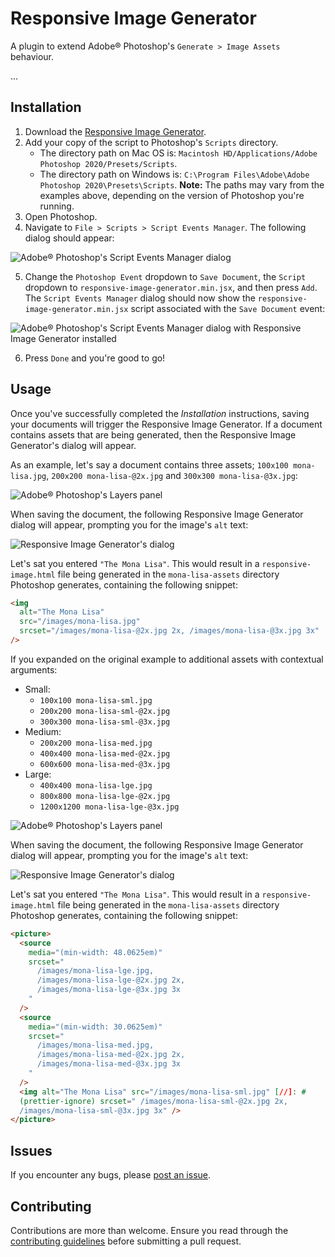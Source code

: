 # Responsive Image Generator

A plugin to extend Adobe® Photoshop's `Generate > Image Assets` behaviour.

...

## Installation

1. Download the [Responsive Image Generator](https://point-to-dl.com/).
2. Add your copy of the script to Photoshop's `Scripts` directory.
   - The directory path on Mac OS is:
     `Macintosh HD/Applications/Adobe Photoshop 2020/Presets/Scripts`.
   - The directory path on Windows is:
     `C:\Program Files\Adobe\Adobe Photoshop 2020\Presets\Scripts`.
     **Note:** The paths may vary from the examples above, depending on the version of Photoshop you're running.
3. Open Photoshop.
4. Navigate to `File > Scripts > Script Events Manager`. The following dialog should appear:

![Adobe® Photoshop's Script Events Manager dialog](./images/installation-support-1.png)

5. Change the `Photoshop Event` dropdown to `Save Document`, the `Script` dropdown to `responsive-image-generator.min.jsx`, and then press `Add`. The `Script Events Manager` dialog should now show the `responsive-image-generator.min.jsx` script associated with the `Save Document` event:

![Adobe® Photoshop's Script Events Manager dialog with Responsive Image Generator installed](./images/installation-support-2.png)

6. Press `Done` and you're good to go!

## Usage

Once you've successfully completed the _Installation_ instructions, saving your documents will trigger the Responsive Image Generator. If a document contains assets that are being generated, then the Responsive Image Generator's dialog will appear.

As an example, let's say a document contains three assets; `100x100 mona-lisa.jpg`, `200x200 mona-lisa-@2x.jpg` and `300x300 mona-lisa-@3x.jpg`:

![Adobe® Photoshop's Layers panel](./images/usage-support-1.png)

When saving the document, the following Responsive Image Generator dialog will appear, prompting you for the image's `alt` text:

![Responsive Image Generator's dialog](./images/usage-support-2.png)

Let's sat you entered `"The Mona Lisa"`. This would result in a `responsive-image.html` file being generated in the `mona-lisa-assets` directory Photoshop generates, containing the following snippet:

```html
<img
  alt="The Mona Lisa"
  src="/images/mona-lisa.jpg"
  srcset="/images/mona-lisa-@2x.jpg 2x, /images/mona-lisa-@3x.jpg 3x"
/>
```

If you expanded on the original example to additional assets with contextual arguments:

- Small:
  - `100x100 mona-lisa-sml.jpg`
  - `200x200 mona-lisa-sml-@2x.jpg`
  - `300x300 mona-lisa-sml-@3x.jpg`
- Medium:
  - `200x200 mona-lisa-med.jpg`
  - `400x400 mona-lisa-med-@2x.jpg`
  - `600x600 mona-lisa-med-@3x.jpg`
- Large:
  - `400x400 mona-lisa-lge.jpg`
  - `800x800 mona-lisa-lge-@2x.jpg`
  - `1200x1200 mona-lisa-lge-@3x.jpg`

![Adobe® Photoshop's Layers panel](./images/usage-support-3.png)

When saving the document, the following Responsive Image Generator dialog will appear, prompting you for the image's `alt` text:

![Responsive Image Generator's dialog](./images/usage-support-4.png)

Let's sat you entered `"The Mona Lisa"`. This would result in a `responsive-image.html` file being generated in the `mona-lisa-assets` directory Photoshop generates, containing the following snippet:

```html
<picture>
  <source
    media="(min-width: 48.0625em)"
    srcset="
      /images/mona-lisa-lge.jpg,
      /images/mona-lisa-lge-@2x.jpg 2x,
      /images/mona-lisa-lge-@3x.jpg 3x
    "
  />
  <source
    media="(min-width: 30.0625em)"
    srcset="
      /images/mona-lisa-med.jpg,
      /images/mona-lisa-med-@2x.jpg 2x,
      /images/mona-lisa-med-@3x.jpg 3x
    "
  />
  <img alt="The Mona Lisa" src="/images/mona-lisa-sml.jpg" [//]: #
  (prettier-ignore) srcset=" /images/mona-lisa-sml-@2x.jpg 2x,
  /images/mona-lisa-sml-@3x.jpg 3x" />
</picture>
```

## Issues

If you encounter any bugs, please [post an issue](https://github.com/DanMad/responsive-image-generator/issues).

## Contributing

Contributions are more than welcome. Ensure you read through the [contributing guidelines](https://github.com/DanMad/responsive-image-generator/blob/master/CONTRIBUTING.md) before submitting a pull request.
